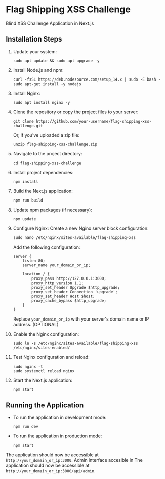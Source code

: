 # Flag Shipping XSS Challenge

Blind XSS Challenge Application in Next.js

## Installation Steps

1. Update your system:
   ```
   sudo apt update && sudo apt upgrade -y
   ```

2. Install Node.js and npm:
   ```
   curl -fsSL https://deb.nodesource.com/setup_14.x | sudo -E bash -
   sudo apt-get install -y nodejs
   ```

3. Install Nginx:
   ```
   sudo apt install nginx -y
   ```

4. Clone the repository or copy the project files to your server:
   ```
   git clone https://github.com/your-username/flag-shipping-xss-challenge.git
   ```
   Or, if you've uploaded a zip file:
   ```
   unzip flag-shipping-xss-challenge.zip
   ```

5. Navigate to the project directory:
   ```
   cd flag-shipping-xss-challenge
   ```

6. Install project dependencies:
   ```
   npm install
   ```

7. Build the Next.js application:
   ```
   npm run build
   ```

8. Update npm packages (if necessary):
   ```
   npm update
   ```

9. Configure Nginx:
   Create a new Nginx server block configuration:
   ```
   sudo nano /etc/nginx/sites-available/flag-shipping-xss
   ```
   Add the following configuration:
   ```nginx
   server {
       listen 80;
       server_name your_domain_or_ip;

       location / {
           proxy_pass http://127.0.0.1:3000;
           proxy_http_version 1.1;
           proxy_set_header Upgrade $http_upgrade;
           proxy_set_header Connection 'upgrade';
           proxy_set_header Host $host;
           proxy_cache_bypass $http_upgrade;
       }
   }
   ```
   Replace `your_domain_or_ip` with your server's domain name or IP address. (OPTIONAL)

10. Enable the Nginx configuration:
    ```
    sudo ln -s /etc/nginx/sites-available/flag-shipping-xss /etc/nginx/sites-enabled/
    ```

11. Test Nginx configuration and reload:
    ```
    sudo nginx -t
    sudo systemctl reload nginx
    ```

12. Start the Next.js application:
    ```
    npm start
    ```

## Running the Application

- To run the application in development mode:
  ```
  npm run dev
  ```

- To run the application in production mode:
  ```
  npm start
  ```

The application should now be accessible at `http://your_domain_or_ip:3000`.
Admin interface accesible in The application should now be accessible at `http://your_domain_or_ip:3000/api/admin`.
